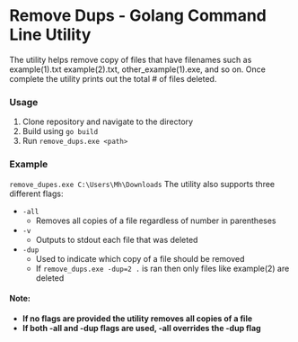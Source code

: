# Remove Dups - Golang Command Line Utility

The utility helps remove copy of files that have filenames such as
example(1).txt example(2).txt, other_example(1).exe, and so on. Once complete 
the utility prints out the total # of files deleted.

### Usage
1. Clone repository and navigate to the directory
2. Build using ``` go build ```
3. Run ``` remove_dups.exe <path> ```

### Example
```remove_dupes.exe C:\Users\Mh\Downloads```
The utility also supports three different flags:
- ```-all``` 
  * Removes all copies of a file regardless of number in parentheses
- ```-v```
  * Outputs to stdout each file that was deleted
- ```-dup``` 
  * Used to indicate which copy of a file should be removed
  * If ```remove_dups.exe -dup=2 .``` is ran then only files like example(2) are deleted

#### Note: 
- **If no flags are provided the utility removes all copies of a file**
- **If both -all and -dup flags are used, -all overrides the -dup flag**


